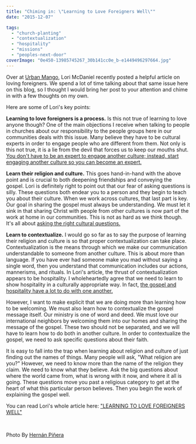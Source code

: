 ```yaml
---
title: "Chiming in: \"Learning to Love Foreigners Well\""
date: "2015-12-07"

tags: 
  - "church-planting"
  - "contextualization"
  - "hospitality"
  - "missions"
  - "peoples-next-door"
coverImage: "0e450-13985745267_30b141cc0e_b-e1449496297664.jpg"
---
```


Over at [Urban Mango](http://lorimcdaniel.org/), Lori McDaniel recently posted a helpful article on loving foreigners. We spend a lot of time talking about that same issue here on this blog, so I thought I would bring her post to your attention and chime in with a few thoughts on my own.

Here are some of Lori's key points:

**Learning to love foreigners is a process.** Is this not true of learning to love anyone though? One of the main objections I receive when talking to people in churches about our responsibility to the people groups here in our communities deals with this issue. Many believe they have to be cultural experts in order to engage people who are different from them. Not only is this not true, it is a lie from the devil that forces us to keep our mouths shut. [You don't have to be an expert to engage another culture; instead, start engaging another culture so you can become an expert.](http://blog.keelancook.com/2015/10/engaging-people-groups-cultural-expertise-vs-cultural-acquisition.html)

**Learn their religion and culture.** This goes hand-in-hand with the above point and is crucial to both deepening friendships and conveying the gospel. Lori is definitely right to point out that our fear of asking questions is silly. These questions both endear you to a person and they begin to teach you about their culture. When we work across cultures, that last part is key. Our goal in sharing the gospel must always be understanding. We must let it sink in that sharing Christ with people from other cultures is now part of the work at home in our communities. This is not as hard as we think though. It's all about [asking the right cultural questions.](http://blog.keelancook.com/2015/10/culture-in-5-easy-to-understand-categories.html)

**Learn to contextualize.** I would go so far as to say the purpose of learning their religion and culture is so that proper contextualization can take place. Contextualization is the means through which we make our communication understandable to someone from another culture. This is about more than language. If you have ever had someone make you mad without saying a single word, then you understand that communication includes our actions, mannerisms, and rituals. In Lori's article, the thrust of contextualization appears to be hospitality. I wholeheartedly agree that we need to learn to show hospitality in a culturally appropriate way. In fact, [the gospel and hospitality have a lot to do with one another.](http://blog.keelancook.com/2015/11/when-was-the-last-time-you-ate-with-an-unbeliever.html)

However, I want to make explicit that we are doing more than learning how to be welcoming. We must also learn how to contextualize the gospel message itself. Our ministry is one of word and deed. We must love our international neighbors by welcoming them into our homes and sharing the message of the gospel. These two should not be separated, and we will have to learn how to do both in another culture. In order to contextualize the gospel, we need to ask specific questions about their faith.

It is easy to fall into the trap when learning about religion and culture of just finding out the names of things. Many people will ask, "What religion are you?" However, we need to know more than the name of the religion they claim. We need to know what they believe. Ask the big questions about where the world came from, what is wrong with it now, and where it all is going. These questions move you past a religious category to get at the heart of what this particular person believes. Then you begin the work of explaining the gospel well.

You can read Lori's whole article here: ["LEARNING TO LOVE FOREIGNERS WELL"](http://lorimcdaniel.org/learning-to-love-foreigners-well/?utm_source=lorimcdaniel-subscribers&utm_campaign=a30c1f9f44-Daily_RSS_LM_org4_1_2015&utm_medium=email&utm_term=0_9f07061fb5-a30c1f9f44-259488693rece)

 

Photo By [Hernán Piñera](http://www.flickr.com/photos/67430875@N03/13985745267/)
